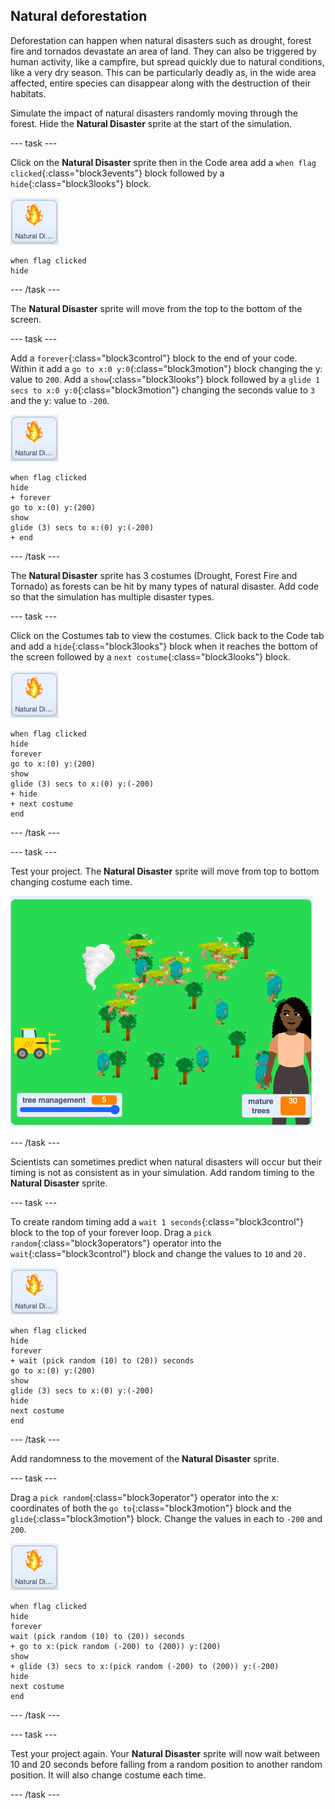 ## Natural deforestation

Deforestation can happen when natural disasters such as drought, forest fire and tornados devastate an area of land. They can also be triggered by human activity, like a campfire, but spread quickly due to natural conditions, like a very dry season. This can be particularly deadly as, in the wide area affected, entire species can disappear along with the destruction of their habitats.

Simulate the impact of natural disasters randomly moving through the forest. Hide the **Natural Disaster** sprite at the start of the simulation.

--- task ---

Click on the **Natural Disaster** sprite then in the Code area add a `when flag clicked`{:class="block3events"} block followed by a `hide`{:class="block3looks"} block.

![image of the Natural Disaster sprite](images/natural-disaster-sprite.png)

```blocks3
when flag clicked
hide
```

--- /task ---

The **Natural Disaster** sprite will move from the top to the bottom of the screen.

--- task ---

Add a `forever`{:class="block3control"} block to the end of your code. Within it add a `go to x:0 y:0`{:class="block3motion"} block changing the y: value to `200`. Add a `show`{:class="block3looks"} block followed by a `glide 1 secs to x:0 y:0`{:class="block3motion"} changing the seconds value to `3` and the y: value to `-200`.

![image of the Natural Disaster sprite](images/natural-disaster-sprite.png)


```blocks3
when flag clicked
hide
+ forever
go to x:(0) y:(200)
show
glide (3) secs to x:(0) y:(-200)
+ end
```

--- /task ---

The **Natural Disaster** sprite has 3 costumes (Drought, Forest Fire and Tornado) as forests can be hit by many types of natural disaster. Add code so that the simulation has multiple disaster types.

--- task ---

 Click on the Costumes tab to view the costumes. Click back to the Code tab and add a `hide`{:class="block3looks"} block when it reaches the bottom of the screen followed by a `next costume`{:class="block3looks"} block.

![image of the Natural Disaster sprite](images/natural-disaster-sprite.png)


```blocks3
when flag clicked
hide
forever
go to x:(0) y:(200)
show
glide (3) secs to x:(0) y:(-200)
+ hide
+ next costume
end
```

--- /task ---

--- task ---

Test your project. The **Natural Disaster** sprite will move from top to bottom changing costume each time.

![image of the Natural Disaster on stage](images/disaster-on-stage.png)

--- /task ---

Scientists can sometimes predict when natural disasters will occur but their timing is not as consistent as in your simulation. Add random timing to the **Natural Disaster** sprite.

--- task ---

To create random timing add a `wait 1 seconds`{:class="block3control"} block to the top of your forever loop. Drag a `pick random`{:class="block3operators"} operator into the `wait`{:class="block3control"} block and change the values to `10` and `20.`

![image of the Natural Disaster sprite](images/natural-disaster-sprite.png)


```blocks3
when flag clicked
hide
forever
+ wait (pick random (10) to (20)) seconds
go to x:(0) y:(200)
show
glide (3) secs to x:(0) y:(-200)
hide
next costume
end
```

--- /task ---

Add randomness to the movement of the **Natural Disaster** sprite.

--- task ---

Drag a `pick random`{:class="block3operator"} operator into the x: coordinates of both the `go to`{:class="block3motion"} block and the `glide`{:class="block3motion"} block. Change the values in each to `-200` and `200`.

![image of the Natural Disaster sprite](images/natural-disaster-sprite.png)


```blocks3
when flag clicked
hide
forever
wait (pick random (10) to (20)) seconds
+ go to x:(pick random (-200) to (200)) y:(200)
show
+ glide (3) secs to x:(pick random (-200) to (200)) y:(-200)
hide
next costume
end
```

--- /task ---

--- task ---

Test your project again. Your **Natural Disaster** sprite will now wait between 10 and 20 seconds before falling from a random position to another random position. It will also change costume each time.

--- /task ---
